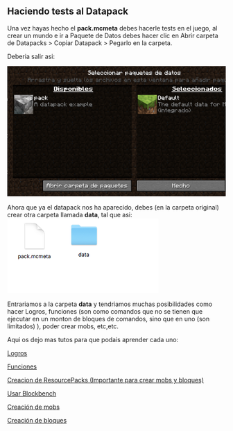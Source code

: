 ## Haciendo tests al Datapack

Una vez hayas hecho el **pack.mcmeta** debes hacerle tests en el juego, al crear un mundo e ir a Paquete de Datos debes hacer clic en Abrir carpeta de Datapacks > Copiar Datapack > Pegarlo en la carpeta.

Deberia salir asi:

![image](https://raw.githubusercontent.com/carlop3333/datapack.creator/main/help/1./imgs/img1.png)

Ahora que ya el datapack nos ha aparecido, debes (en la carpeta original) crear otra carpeta llamada **data**, tal que asi:
![image](https://raw.githubusercontent.com/carlop3333/datapack.creator/main/help/1./imgs/img2.png) 

Entrariamos a la carpeta **data**  y tendriamos muchas posibilidades como hacer Logros, funciones (son como comandos que no se tienen que ejecutar en un monton de bloques de comandos, sino que en uno (son limitados) ), poder crear mobs, etc,etc.

Aqui os dejo mas tutos para que podais aprender cada uno:

[Logros]()

[Funciones]()

[Creacion de ResourcePacks (Importante para crear mobs y bloques)]()

[Usar Blockbench]()

[Creación de mobs]()

[Creación de bloques]()